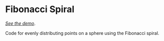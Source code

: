 # Fibonacci Spiral

*[See the demo](https://tobybell.github.io/fibonacci-spiral)*.

Code for evenly distributing points on a sphere using the Fibonacci spiral.
